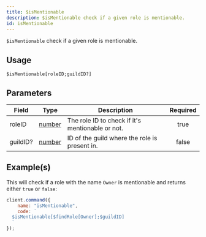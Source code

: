 ```yaml
---
title: $isMentionable
description: $isMentionable check if a given role is mentionable.
id: isMentionable
---
```


`$isMentionable` check if a given role is mentionable.

## Usage

```aoi
$isMentionable[roleID;guildID?]
```

## Parameters

| Field    | Type                                                                                              | Description                                      | Required |
| -------- | ------------------------------------------------------------------------------------------------- | ------------------------------------------------ | :------: |
| roleID   | [number](https://developer.mozilla.org/en-US/docs/Web/JavaScript/Reference/Global_Objects/Number) | The role ID to check if it's mentionable or not. |   true   |
| guildID? | [number](https://developer.mozilla.org/en-US/docs/Web/JavaScript/Reference/Global_Objects/Number) | ID of the guild where the role is present in.    |  false   |

## Example(s)

This will check if a role with the name `Owner` is mentionable and returns either `true` or `false`:

```javascript
client.command({
    name: "isMentionable",
    code: `
  $isMentionable[$findRole[Owner];$guildID]
  `
});
```
